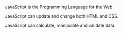 JavaScript is the Programming Language for the Web.

JavaScript can update and change both HTML and CSS.

JavaScript can calculate, manipulate and validate data.